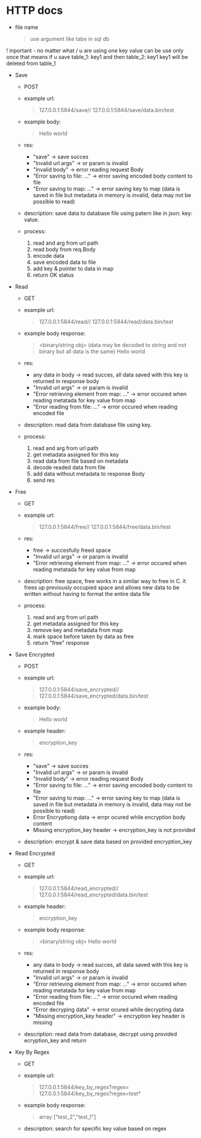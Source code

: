 # HTTP docs

 - file name
    > use <file name> argument like tabe in sql db

! inportant - no matter what <file name> / <table> u are using one key value can be use only once
that means if u save table_1: key1 and then table_2: key1
key1 will be deleted from table_1

+ Save
    - POST
    - example url:
        > 127.0.0.1:5844/save/<file name>/<key>
        > 127.0.0.1:5844/save/data.bin/test
    - example body:
        > <binary obj>
        > Hello world

    - res:
        * "save" -> save succes
        * "Invalid url args" -> <file name> or <key> param is invalid
        * "Invalid body" -> error reading request Body
        * "Error saving to file: ..." -> error saving encoded body content to file
        * "Error saving to map: ..." -> error saving key to map (data is saved in file but metadata in memory is invalid, data may not be possible to read)

    - description:
        save data to database file using patern like in json: key: value.

    - process:
        1. read <file> and <key> arg from url path
        2. read body from req.Body
        3. encode data
        4. save encoded data to file
        5. add key & pointer to data in map
        6. return OK status

+ Read
    - GET
    - example url:
        > 127.0.0.1:5844/read/<file name>/<key>
        > 127.0.0.1:5844/read/data.bin/test
    - example body response:
        > <binary/string obj> (data may be decoded to string and not binary but all data is the same)
        > Hello world

    - res:
        * any data in body -> read succes, all data saved with this key is returned in response body
        * "Invalid url args" -> <file name> or <key> param is invalid
        * "Error retrieving element from map: ..." -> error occured when reading metatada for key value from map
        * "Error reading from file: ..." -> error occured when reading encoded file

    - description:
        read data from database file using key.

    - process:
        1. read <file> and <key> arg from url path
        2. get metadata assigned for this key
        3. read data from file based on metadata
        4. decode readed data from file 
        5. add data without metadata to response Body
        6. send res

+ Free
    - GET
    - example url:
        > 127.0.0.1:5844/free/<file name>/<key>
        > 127.0.0.1:5844/free/data.bin/test
    
    - res:
        * free -> succesfully freed space
        * "Invalid url args" -> <file name> or <key> param is invalid
        * "Error retrieving element from map: ..." -> error occured when reading metatada for key value from map

    - description:
        free space,
        free works in a similar way to free in C.
        it frees up previously occupied space and allows new data to be written without having to format the entire data file

    - process:
        1. read <file> and <key> arg from url path
        2. get metadata assigned for this key
        3. remove key and metadata from map
        4. mark space before taken by data as free
        5. return "free" response

+ Save Encrypted
    - POST
    - example url:
        > 127.0.0.1:5844/save_encrypted/<file name>/<key>
        > 127.0.0.1:5844/save_encrypted/data.bin/test
    - example body:
        > <binary obj>
        > Hello world
    - example header:
        > encryption_key <key>

    - res:
        * "save" -> save succes
        * "Invalid url args" -> <file name> or <key> param is invalid
        * "Invalid body" -> error reading request Body
        * "Error saving to file: ..." -> error saving encoded body content to file
        * "Error saving to map: ..." -> error saving key to map (data is saved in file but metadata in memory is invalid, data may not be possible to read)
        * Error Encryptiong data -> errpr ocured while encryption body content
        * Missing encryption_key header -> encryption_key is not provided

    - description:
        encrypt & save data based on provided encryption_key 

+ Read Encrypted
    - GET
    - example url:
        > 127.0.0.1:5844/read_encrypted/<file name>/<key>
        > 127.0.0.1:5844/read_encrypted/data.bin/test
    - example header:
        > encryption_key <key>
    - example body response:
        > <binary/string obj>
        > Hello world
    

    - res:
        * any data in body -> read succes, all data saved with this key is returned in response body
        * "Invalid url args" -> <file name> or <key> param is invalid
        * "Error retrieving element from map: ..." -> error occured when reading metatada for key value from map
        * "Error reading from file: ..." -> error occured when reading encoded file
        * "Error decryping data" -> error ocured while decrypting data
        * "Missing encryption_key header" -> encryption key header is missing

    - description:
        read data from database, decrypt using provided ecryption_key
        and return 

+ Key By Regex
    - GET
    - example url:
        > 127.0.0.1:5844/key_by_regex?regex=<regex>
        > 127.0.0.1:5844/key_by_regex?regex=test*
    - example body response:
        > array
        > ["test_2","test_1"]

    - description:
        search for specific key value based on regex